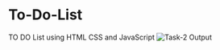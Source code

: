 # To-Do-List
TO DO List using HTML CSS and JavaScript
![Task-2 Output](https://github.com/AmolMhamane2/To-Do-List/assets/137078957/de241b04-d059-4b93-b8a1-f044624f2125)
